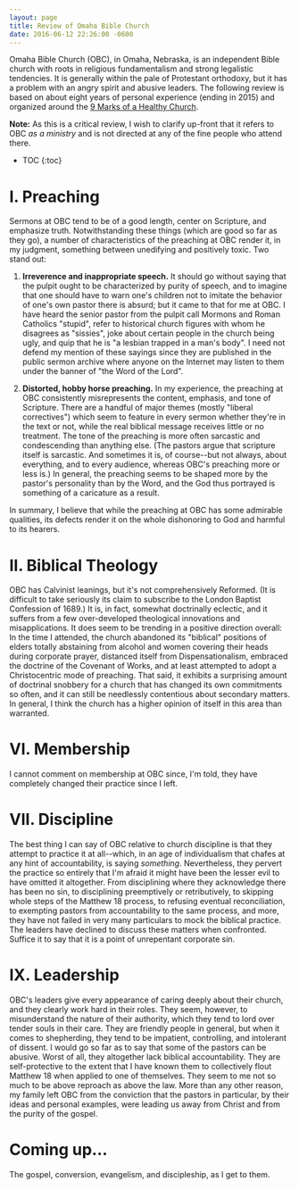 ```yaml
---
layout: page
title: Review of Omaha Bible Church
date: 2016-06-12 22:26:00 -0600
---
```


Omaha Bible Church (OBC), in Omaha, Nebraska, is an independent Bible church with roots in religious fundamentalism and strong legalistic tendencies. It is generally within the pale of Protestant orthodoxy, but it has a problem with an angry spirit and abusive leaders. The following review is based on about eight years of personal experience (ending in 2015) and organized around the [9 Marks of a Healthy Church](https://9marks.org/about/).

**Note:** As this is a critical review, I wish to clarify up-front that it refers to OBC _as a ministry_ and is not directed at any of the fine people who attend there.

* TOC
{:toc}

# I. Preaching

Sermons at OBC tend to be of a good length, center on Scripture, and emphasize truth. Notwithstanding these things (which are good so far as they go), a number of characteristics of the preaching at OBC render it, in my judgment, something between unedifying and positively toxic. Two stand out:

1. **Irreverence and inappropriate speech.** It should go without saying that the pulpit ought to be characterized by purity of speech, and to imagine that one should have to warn one's children not to imitate the behavior of one's own pastor there is absurd; but it came to that for me at OBC. I have heard the senior pastor from the pulpit call Mormons and Roman Catholics "stupid", refer to historical church figures with whom he disagrees as "sissies", joke about certain people in the church being ugly, and quip that he is "a lesbian trapped in a man's body". I need not defend my mention of these sayings since they are published in the public sermon archive where anyone on the Internet may listen to them under the banner of "the Word of the Lord".

1. **Distorted, hobby horse preaching.** In my experience, the preaching at OBC consistently misrepresents the content, emphasis, and tone of Scripture. There are a handful of major themes (mostly "liberal correctives") which seem to feature in every sermon whether they're in the text or not, while the real biblical message receives little or no treatment. The tone of the preaching is more often sarcastic and condescending than anything else. (The pastors argue that scripture itself is sarcastic. And sometimes it is, of course--but not always, about everything, and to every audience, whereas OBC's preaching more or less is.) In general, the preaching seems to be shaped more by the pastor's personality than by the Word, and the God thus portrayed is something of a caricature as a result.

In summary, I believe that while the preaching at OBC has some admirable qualities, its defects render it on the whole dishonoring to God and harmful to its hearers.

# II. Biblical Theology

OBC has Calvinist leanings, but it's not comprehensively Reformed. (It is difficult to take seriously its claim to subscribe to the London Baptist Confession of 1689.) It is, in fact, somewhat doctrinally eclectic, and it suffers from a few over-developed theological innovations and misapplications. It does seem to be trending in a positive direction overall: In the time I attended, the church abandoned its "biblical" positions of elders totally abstaining from alcohol and women covering their heads during corporate prayer, distanced itself from Dispensationalism, embraced the doctrine of the Covenant of Works, and at least attempted to adopt a Christocentric mode of preaching. That said, it exhibits a surprising amount of doctrinal snobbery for a church that has changed its own commitments so often, and it can still be needlessly contentious about secondary matters. In general, I think the church has a higher opinion of itself in this area than warranted.

# VI. Membership

I cannot comment on membership at OBC since, I'm told, they have completely changed their practice since I left.

# VII. Discipline

The best thing I can say of OBC relative to church discipline is that they attempt to practice it at all--which, in an age of individualism that chafes at any hint of accountability, is saying _something_. Nevertheless, they pervert the practice so entirely that I'm afraid it might have been the lesser evil to have omitted it altogether. From disciplining where they acknowledge there has been no sin, to disciplining preemptively or retributively, to skipping whole steps of the Matthew 18 process, to refusing eventual reconciliation, to exempting pastors from accountability to the same process, and more, they have not failed in very many particulars to mock the biblical practice. The leaders have declined to discuss these matters when confronted. Suffice it to say that it is a point of unrepentant corporate sin.

# IX. Leadership

OBC's leaders give every appearance of caring deeply about their church, and they clearly work hard in their roles. They seem, however, to misunderstand the nature of their authority, which they tend to lord over tender souls in their care. They are friendly people in general, but when it comes to shepherding, they tend to be impatient, controlling, and intolerant of dissent. I would go so far as to say that some of the pastors can be abusive. Worst of all, they altogether lack biblical accountability. They are self-protective to the extent that I have known them to collectively flout Matthew 18 when applied to one of themselves. They seem to me not so much to be above reproach as above the law. More than any other reason, my family left OBC from the conviction that the pastors in particular, by their ideas and personal examples, were leading us away from Christ and from the purity of the gospel.

# Coming up…

The gospel, conversion, evangelism, and discipleship, as I get to them.
